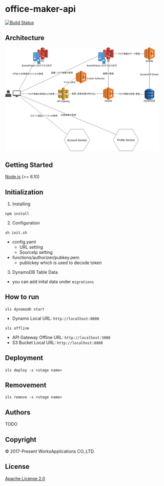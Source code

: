 # office-maker-api
[![Build Status](https://api.travis-ci.org/WorksApplications/office-maker.svg)](https://travis-ci.org/WorksApplications/office-maker-api)

## Architecture
![Architecture](https://github.com/WorksApplications/office-maker-api/blob/master/images/map.png)
## Getting Started
[Node.js](https://nodejs.org/) (>= 6.10)
## Initialization
1. Installing

 ```npm install```

2. Configuration

 ```sh init.sh```
  - config.yaml
    - URL setting
    - SourceIp setting
  - functions/authorizer/pubkey.pem
    - publickey which is used to decode token

3. DynamoDB Table Data
  - you can add inital data under ```migrations```

## How to run
```sls dynamodb start```
  - Dynamo Local URL: ```http://localhost:8000```

```sls offline```
  - API Gateway Offline URL: ```http://localhost:3000```
  - S3 Bucket Local URL: ```http://localhost:8888```

## Deployment
```sls deploy -s <stage name>```

## Removement
```sls remove -s <stage name>```

## Authors

TODO

## Copyright

© 2017-Present WorksApplications CO.,LTD.

## License

[Apache License 2.0](LICENSE)
